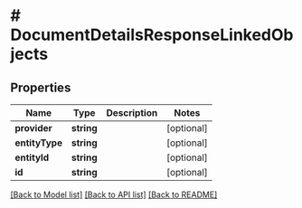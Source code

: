 # # DocumentDetailsResponseLinkedObjects

## Properties

Name | Type | Description | Notes
------------ | ------------- | ------------- | -------------
**provider** | **string** |  | [optional]
**entityType** | **string** |  | [optional]
**entityId** | **string** |  | [optional]
**id** | **string** |  | [optional]

[[Back to Model list]](../../README.md#models) [[Back to API list]](../../README.md#endpoints) [[Back to README]](../../README.md)
